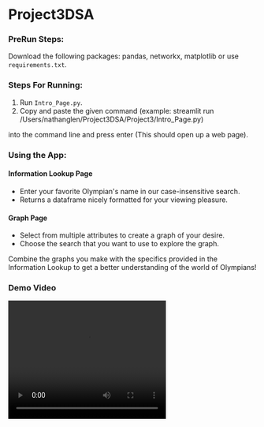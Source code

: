 # Project3DSA

### PreRun Steps:

Download the following packages: pandas, networkx, matplotlib or use `requirements.txt`.

### Steps For Running:

1. Run `Intro_Page.py`.
2. Copy and paste the given command (example: streamlit run /Users/nathanglen/Project3DSA/Project3/Intro_Page.py)

into the command line and press enter (This should open up a web page).

### Using the App:

#### Information Lookup Page

- Enter your favorite Olympian's name in our case-insensitive search.
- Returns a dataframe nicely formatted for your viewing pleasure.

#### Graph Page

- Select from multiple attributes to create a graph of your desire.
- Choose the search that you want to use to explore the graph.

Combine the graphs you make with the specifics provided in the Information Lookup to get a better understanding of the world of Olympians!

### Demo Video

<video width="320" height="240" controls>
  <source src="Demo_Video.mp4" type="video/mp4">
</video>
